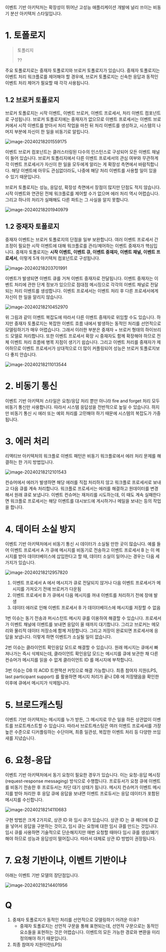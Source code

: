  이벤트 기반 아키턱처는 확장성이 뛰어난 고성능 애플리케이션 개발에 널리 쓰이는 비동기 분산 아키텍처 스타일입니다.

# 1. 토폴로지

> 토폴리지
>
> ??

  주요 토폴로지로는 중재자 토폴로지와 브로커 토폴로지가 있습니다. 중재자 토폴로지는 이벤트 처리 워크플로를 제어해야 할 경우에, 브로커 토폴로지는 신속한 응답과 동적인 이벤트 처리 제어가 필요할 때 각각 사용됩니다.

## 1.2 브로커 토폴로지

  브로커 토폴로지는 시작 이벤트, 이벤트 브로커, 이벤트 프로세서, 처리 이벤트 컴포넌트로 구성됩니다. 브로커 토폴로지에는 중재자가 없으므로 이벤트 프로세서는 이벤트 브로커에서 시작 이벤트를 받아서 처리 작업을 마친 뒤 처리 이벤트를 생성하고, 시스템의 나머지 부분에 자신이 한 일을 비동기로 알립니다.

![image-20240218201559175](images/14장_이벤트_기반_아키텍처_스타일/image-20240218201559175.png)

 이벤트 브로커 컴포넌트는 클러스터링된 다수의 인스턴스로 구성되어 모든 이벤트 채널이 들어 있습니다. 브로커 토폴리지에서 다른 이벤트 프로세서의 관심 여부와 무관하게 각 이벤트 프로세서가 자신이 한 일을 모두에게 알리는 게 확장성 측면에서 바람직합니다. 해당 이벤트에 아무도 관심없더라도, 나중에 해당 처리 이벤트를 사용할 일이 있을 수 있기 때문입니다.

  브로커 토폴로지는 성능, 응답성, 확장성 측면에서 장점이 많지만 단점도 적지 않습니다. 시작 이벤트와 연관된 전체 워크플로를 제어할 수가 없으며 에러 처리 역시 어렵습니다. 그리고 하나의 처리가 실패해도 다른 파트는 그 사실을 알지 못합니다. 

![image-20240218201940979](images/14장_이벤트_기반_아키텍처_스타일/image-20240218201940979.png)

## 1.2 중재자 토폴로지

  중재자 이벤트는 브로커 토폴로지의 단점을 일부 보완합니다. 여러 이벤트 프로세서 간 조정이 필요한 시작 이벤트에 대해 워크플로를 관리/제어하는 이벤트 중재자가 핵심입니다. 중재자 토폴로지는 **시작 이벤트, 이벤트 큐, 이벤트 중재자, 이벤트 채널, 이벤트 프로세서**, 이렇게 5개 아키텍처 컴포넌트로 구성됩니다.

![image-20240218203701991](images/14장_이벤트_기반_아키텍처_스타일/image-20240218203701991.png)

  이벤트가 발생되면 이벤트 큐를 거쳐 이벤트 중재자로 전달됩니다. 이벤트 중재자는 이벤트 처리에 관한 단계 정보가 있으므로 점대점 메시징으로 각각의 이벤트 채널로 전달되는 처리 이벤트를 생성합니다. 이벤트 프로세서는 이벤트 처리 후 다른 프로세서에게 자신이 한 일을 알리지 않습니다.

![image-20240218210452970](images/14장_이벤트_기반_아키텍처_스타일/image-20240218210452970.png)

  위 그림과 같이 이벤트 복잡도에 따라서 다른 이벤트 중재자로 위임할 수도 있습니다. 하지만 중재자 토폴로지는 복잡한 이벤트 흐름 내에서 발생하는 동적인 처리를 선언적으로 모델링하기가 매우 어렵습니다. 그래서 이러한 부분은 중재자 + 브로커 형태의 하이브리드 모델로 처리합니다. 또한 이벤트 프로세서 확장 시 중재자도 함께 확장해야 하므로 전체 이벤트 처리 흐름에 병목 지점이 생기기 쉽습니다. 그리고 이벤트 처리를 중재자가 제어하므로 이벤트 프로세서가 상대적으로 더 많이 커플링되어 성능은 브로커 토폴로지보다 좋지 안습니다.

![image-20240218211013544](images/14장_이벤트_기반_아키텍처_스타일/image-20240218211013544.png)

# 2. 비동기 통신

  이벤트 기반 아키텍처 스타일은 요청/응답 처리 뿐만 아니라 fire and forget 처리 모두 비동기 통신만 사용합니다. 따라서 시스템 응답성을 전반적으로 높일 수 있습니다. 하지만 비동기 통신 시 에러 또는 예외 처리를 고민해야 하기 때문에 시스템의 복잡도가 가중됩니다.

# 3. 에러 처리

  리액티브 아키텍처의 워크플로 이벤트 패턴은 비동기 워크플로에서 에러 처리 문제를 해결하는 한 가지 방법입니다. 

![image-20240218212101543](images/14장_이벤트_기반_아키텍처_스타일/image-20240218212101543.png)

  컨슈머에서 에러가 발생하면 해당 에러를 직접 처리하지 않고 워크플로 프로세서로 보내고 다음 큐를 계속 처리합니다. 워크플로 프로세서는 에러를 해결하고 원데이터를 변경해서 원래 큐로 보냅니다. 이벤트 컨슈머는 재처리를 시도하는데, 이 때도 계속 실패한다면 워크플로 프로세서는 해당 이벤트를 대시보드에 게시하거나 메일을 보내는 등의 작업을 합니다.

# 4. 데이터 소실 방지

  이벤트 기반 아키텍처에서 비동기 통신 시 데이터가 소실될 만한 곳이 많습니다. 예를 들어 이벤트 프로세서 A 가 큐에 메시지를 비동기로 전송하고 이벤트 프로세서 B 는 이 메시지를 받아 데이터베이스에 삽입한다고 할 때, 데이터 소실이 일어나는 경우는 다음 세 가지가 있습니다.

![image-20240218212957820](images/14장_이벤트_기반_아키텍처_스타일/image-20240218212957820.png)

1. 이벤트 프로세서 A 에서 메시지가 큐로 전달되지 않거나 다음 이벤트 프로세서가 메시지를 가져오기 전에 브로커가 다운됨
2. 이벤트 프로세서 B 가 큐에서 다음 메시지를 꺼내 이벤트를 처리하기 전에 장애 발생
3. 데이터 에러로 인해 이벤트 프로세서 B 가 데이터베이스에 메시지를 저장할 수 없음

  1번 이슈는 동기 전송과 퍼시스턴트 메시지 큐를 이용하여 해결할 수 있습니다. 프로세서가 이벤트 채널에 이벤트를 보내면 응답이 올 때까지 대기합니다. 그리고 브로커는 메모리와 물리적 데이터 저장소에 함께 저장합니다. 그리고 저장이 완료되면 프로세서에 응답을 보냅니다. 이렇게 하면 이벤트가 소실될 일이 없습니다.

  2번 이슈는 클라이언트 확인응답 모드로 해결할 수 있습니다. 원래 메시지는 큐에서 빠져나가는 즉시 삭제되는데, 클라이언트 확인응답 모드는 메시지를 큐에 보관한 채 다른 컨슈머가 메시지를 읽을 수 없게 클라이언트 ID 를 메시지에 부착합니다.

  3번 이슈는 DB 의 ACID 트랜잭션 커밋으로 해결 가능합니다. 최종 참여자 지원(LPS, last participant support) 를 활용하면 메시지 처리가 끝나 DB 에 저장됐음을 확인한 이후에 큐에서 메시지가 삭제됩니다.

# 5. 브로드캐스팅

  이벤트 기반 아키텍처는 메시지를 누가 받든, 그 메시지로 무슨 일을 하든 상관없이 이벤트를 브로트캐스트할 수 있습니다. 따라서 브로트캐스팅은 여러 이벤트 프로세서를 가장 높은 수준으로 디커플링하는 수단이며, 최종 일관성, 복잡한 이벤트 처리 등 다양한 쓰임새를 지녔습니다.

# 6. 요청-응답

  이벤트 기반 아키텍처에서 동기 요청이 필요한 경우가 있습니다. 이는 요청-응답 메시징(request-response messaging) 방식으로 수행합니다. 프로듀서가 요청 큐에 이벤트를 비동기 전송한 후 프로듀서는 차단 대기 상태가 됩니다. 메시지 컨슈머가 이벤트 메시지를 받아 처리한 후 응답 큐에 응답을 보내면 이벤트 프로듀서는 응답 데이터가 포함된 메시지를 수신합니다.

![image-20240218214110683](images/14장_이벤트_기반_아키텍처_스타일/image-20240218214110683.png)

  구현 방법은 크게 2가지로, 상관 ID 와 임시 큐가 있습니다. 상관 ID 는 큐 헤더에 ID 값을 넣어서 응답을 구분하는 것이고, 임시 큐는 요청에 대한 임시 큐를 만드는 것입니다. 임시 큐를 사용하면 기술적으로 단순해지지만 매번 요청할 때마다 임시 큐를 생성/폐기해야 하므로 성능과 응답성이 떨어집니다. 따라서 대체로 상관 ID 방법이 권장됩니다.

# 7. 요청 기반이냐, 이벤트 기반이냐

  아래는 이벤트 기반 모델의 장단점입니다.

![image-20240218214401956](images/14장_이벤트_기반_아키텍처_스타일/image-20240218214401956.png)

# Q

1. 중재자 토폴로지가 동적인 처리를 선언적으로 모델링하기 어려운 이유?
   - 중재자 토폴로지는 선언적 구문을 통해 표현되는데, 선언적 구문으로는 동적인 요소들을 표현하는 것은 어렵습니다. 이벤트의 모든 가능한 경로와 변환을 미리 정의해야 하기 때문입니다. 
2. 최종 참여자 지원이란(LPS)

